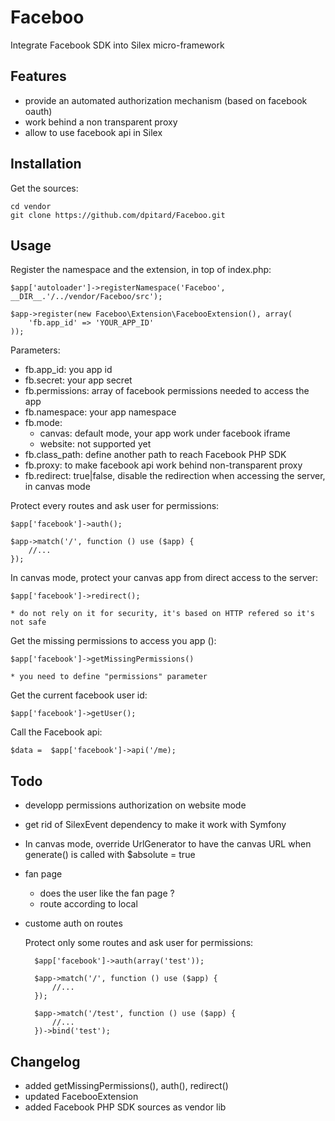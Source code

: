 Faceboo
=======

Integrate Facebook SDK into Silex micro-framework


Features
--------
* provide an automated authorization mechanism (based on facebook oauth)
* work behind a non transparent proxy
* allow to use facebook api in Silex

Installation
------------

Get the sources:

    cd vendor
    git clone https://github.com/dpitard/Faceboo.git

Usage
-----

Register the namespace and the extension, in top of index.php:

    $app['autoloader']->registerNamespace('Faceboo', __DIR__.'/../vendor/Faceboo/src');

    $app->register(new Faceboo\Extension\FacebooExtension(), array(
        'fb.app_id' => 'YOUR_APP_ID'
    ));

Parameters:

* fb.app_id: you app id
* fb.secret: your app secret
* fb.permissions: array of facebook permissions needed to access the app
* fb.namespace: your app namespace
* fb.mode:
    * canvas: default mode, your app work under facebook iframe
    * website: not supported yet
* fb.class_path: define another path to reach Facebook PHP SDK
* fb.proxy: to make facebook api work behind non-transparent proxy
* fb.redirect: true|false, disable the redirection when accessing the server, in canvas mode
    
Protect every routes and ask user for permissions:
    
    $app['facebook']->auth();

    $app->match('/', function () use ($app) {
        //...
    });

In canvas mode, protect your canvas app from direct access to the server:

    $app['facebook']->redirect();

    * do not rely on it for security, it's based on HTTP refered so it's not safe

Get the missing permissions to access you app ():

    $app['facebook']->getMissingPermissions()

    * you need to define "permissions" parameter

Get the current facebook user id:

    $app['facebook']->getUser();

Call the Facebook api:

    $data =  $app['facebook']->api('/me);

Todo
----
* developp permissions authorization on website mode
* get rid of SilexEvent dependency to make it work with Symfony
* In canvas mode, override UrlGenerator to have the canvas URL when generate() is called with $absolute = true
* fan page
    * does the user like the fan page ?
    * route according to local
* custome auth on routes

    Protect only some routes and ask user for permissions:

        $app['facebook']->auth(array('test'));

        $app->match('/', function () use ($app) {
            //...
        });

        $app->match('/test', function () use ($app) {
            //...
        })->bind('test');

Changelog
---------
* added getMissingPermissions(), auth(), redirect()
* updated FacebooExtension
* added Facebook PHP SDK sources as vendor lib